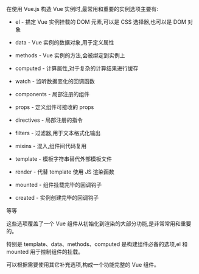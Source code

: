 

在使用 Vue.js 构造 Vue 实例时,最常用和重要的实例选项主要有:

- el - 描定 Vue 实例挂载的 DOM 元素,可以是 CSS 选择器,也可以是 DOM 对象

- data - Vue 实例的数据对象,用于定义属性

- methods - Vue 实例的方法,会被绑定到实例上

- computed - 计算属性,对于复杂的计算结果进行缓存

- watch - 监听数据变化的回调函数

- components - 局部注册的组件

- props - 定义组件可接收的 props

- directives - 局部注册的指令

- filters - 过滤器,用于文本格式化输出

- mixins - 混入,组件间代码复用

- template - 模板字符串替代外部模板文件

- render - 代替 template 使用 JS 渲染函数

- mounted - 组件挂载完毕的回调钩子

- created - 实例创建完毕的回调钩子 

等等

这些选项覆盖了一个 Vue 组件从初始化到渲染的大部分功能,是非常常用和重要的。

特别是 template、data、methods、computed 是构建组件必备的选项,el 和 mounted 用于控制组件的挂载。

可以根据需要使用其它补充选项,构成一个功能完整的 Vue 组件。